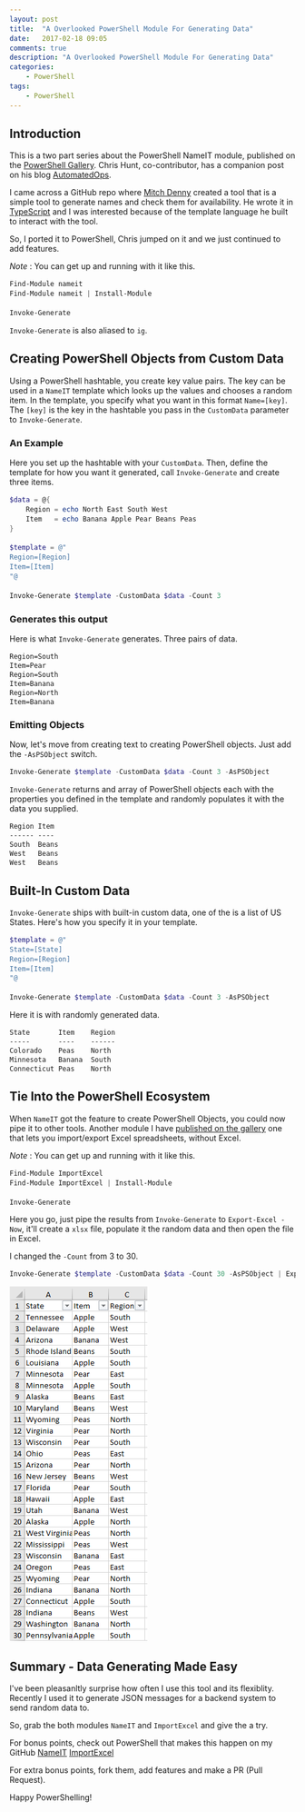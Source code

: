 ```yaml
---
layout: post
title:  "A Overlooked PowerShell Module For Generating Data"
date:   2017-02-18 09:05
comments: true
description: "A Overlooked PowerShell Module For Generating Data"
categories: 
    - PowerShell
tags: 
    - PowerShell
---
```


## Introduction
This is a two part series about the PowerShell NameIT module, published on the [PowerShell Gallery](https://www.powershellgallery.com/packages/NameIT/1.8.0). Chris Hunt, co-contributor, has a companion post on his blog [AutomatedOps](https://www.automatedops.com/blog/).

I came across a GitHub repo where [Mitch Denny](https://github.com/mitchdenny/namerer) created a tool that is a simple tool to generate names and check them for availability. He wrote it in [TypeScript](https://www.typescriptlang.org/) and I was interested because of the template language he built to interact with the tool.

So, I ported it to PowerShell, Chris jumped on it and we just continued to add features.

*Note* : You can get up and running with it like this.

```powershell
Find-Module nameit
Find-Module nameit | Install-Module

Invoke-Generate
```

`Invoke-Generate` is also aliased to `ig`.

## Creating PowerShell Objects from Custom Data
Using a PowerShell hashtable, you create key value pairs. The key can be used in a `NameIT` template which looks up the values and chooses a random item. In the template, you specify what you want in this format `Name=[key]`. The `[key]` is the key in the hashtable you pass in the `CustomData` parameter to `Invoke-Generate`.

### An Example
Here you set up the hashtable with your `CustomData`. Then, define the template for how you want it generated, call `Invoke-Generate` and create three items.

```powershell
$data = @{
    Region = echo North East South West
    Item   = echo Banana Apple Pear Beans Peas
}

$template = @"
Region=[Region]
Item=[Item]
"@

Invoke-Generate $template -CustomData $data -Count 3
```

### Generates this output
Here is what `Invoke-Generate` generates. Three pairs of data.

```
Region=South
Item=Pear
Region=South
Item=Banana
Region=North
Item=Banana
```

### Emitting Objects
Now, let's move from creating text to creating PowerShell objects. Just add the `-AsPSObject` switch.

```powershell
Invoke-Generate $template -CustomData $data -Count 3 -AsPSObject
```

`Invoke-Generate` returns and array of PowerShell objects each with the properties you defined in the template and randomly populates it with the data you supplied.

```
Region Item 
------ ---- 
South  Beans
West   Beans
West   Beans
```

## Built-In Custom Data
`Invoke-Generate` ships with built-in custom data, one of the is a list of US States. Here's how you specify it in your template.

```powershell
$template = @"
State=[State]
Region=[Region]
Item=[Item]
"@

Invoke-Generate $template -CustomData $data -Count 3 -AsPSObject
```

Here it is with randomly generated data.

```
State	    Item	Region
-----       ----    ------
Colorado	Peas	North
Minnesota	Banana	South
Connecticut	Peas	North
```

## Tie Into the PowerShell Ecosystem
When `NameIT` got the feature to create PowerShell Objects, you could now pipe it to other tools. Another module I have [published on the gallery](https://www.powershellgallery.com/packages/ImportExcel) one that lets you import/export Excel spreadsheets, without Excel.

*Note* : You can get up and running with it like this.

```powershell
Find-Module ImportExcel
Find-Module ImportExcel | Install-Module

Invoke-Generate
```

Here you go, just pipe the results from `Invoke-Generate` to `Export-Excel -Now`, it'll create a `xlsx` file, populate it the random data and then open the file in Excel.

I changed the `-Count` from 3 to 30.

```powershell
Invoke-Generate $template -CustomData $data -Count 30 -AsPSObject | Export-Excel -Now
```

![](/images/posts/NameITExcel.png)

## Summary - Data Generating Made Easy
I've been pleasanltly surprise how often I use this tool and its flexiblity. Recently I used it to generate JSON messages for a backend system to send random data to.

So, grab the both modules `NameIT` and `ImportExcel` and give the a try.

For bonus points, check out PowerShell that makes this happen on my GitHub
[NameIT](https://github.com/dfinke/NameIT)
[ImportExcel](https://github.com/dfinke/ImportExcel)

For extra bonus points, fork them, add features and make a PR (Pull Request).

Happy PowerShelling!
